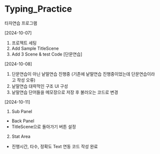 # Typing_Practice
타자연습 프로그램

[2024-10-07]
1. 프로젝트 세팅
2. Add Sample TitleScene
3. Add 3 Scene & test Code [단문연습]

[2024-10-08]
1. 단문연습이 아닌 낱말연습 진행중 (기존에 낱말연습 진행중이었는데 단문연습이라고 작성 오류)
2. 낱말연습 대략적인 구조 UI 구성
3. 낱말연습 단어들을 메모장으로 저장 후 불러오는 코드로 변경

[2024-10-11]
1. Sub Panel
- Back Panel
- TitleScene으로 돌아가기 버튼 설정
2. Stat Area
- 진행시간, 타수, 정확도 Text 연동 코드 작성 완료

